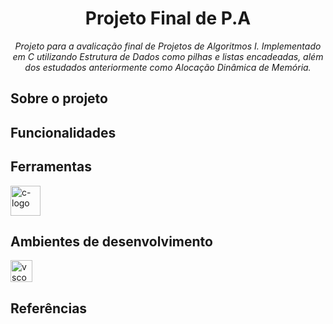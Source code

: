 <h1 align="center"> Projeto Final de P.A </h1> 
<p align="center"><i> Projeto para a avalicação final de Projetos de Algoritmos I. Implementado em C utilizando Estrutura de Dados como pilhas e listas encadeadas, além dos estudados anteriormente como Alocação Dinâmica de Memória. </i></p>

<h2> Sobre o projeto </h2>

<h2> Funcionalidades </h2>

<h2> Ferramentas </h2> 
<p display="inline-block">
  <img width="48" src="https://avatars.githubusercontent.com/u/25699522?s=200&v=4" alt="c-logo"/>
</p>

<h2> Ambientes de desenvolvimento </h2>
<img width="35" src="https://upload.wikimedia.org/wikipedia/commons/thumb/9/9a/Visual_Studio_Code_1.35_icon.svg/2048px-Visual_Studio_Code_1.35_icon.svg.png" alt="vscode-logo"/>

<h2> Referências </h2>
